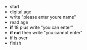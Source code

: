 - start
- digital,age
- write "please enter youre name"
- read age
- __if__ 18 plus 
    write "you can enter"
- __if not__ then
    write "you cannot enter"
- if is over
- finish
